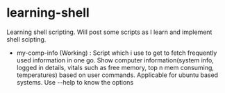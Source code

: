 # learning-shell

Learning shell scripting. Will post some scripts as I learn and implement shell scipting.

* my-comp-info (Working) :
    Script which i use to get to fetch frequently used information in one go. Show computer information(system info, logged in details, vitals such as free memory, top n mem consuming, temperatures) based on user commands. Applicable for ubuntu based systems.
    Use --help to know the options
